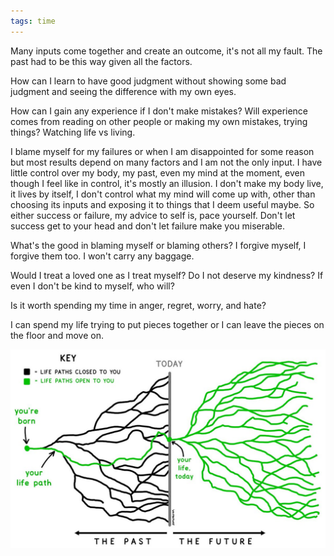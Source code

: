 ```yaml
---
tags: time
---
```


Many inputs come together and create an outcome, it's not all my fault. The past had to be this way given all the factors. 

How can I learn to have good judgment without showing some bad judgment and seeing the difference with my own eyes. 

How can I gain any experience if I don't make mistakes? Will experience comes from reading on other people or making my own mistakes, trying things? Watching life vs living.

I blame myself for my failures or when I am disappointed for some reason but most results depend on many factors and I am not the only input. I have little control over my body, my past, even my mind at the moment, even though I feel like in control, it's mostly an illusion. I don't make my body live, it lives by itself, I don't control what my mind will come up with, other than choosing its inputs and exposing it to things that I deem useful maybe. So either success or failure, my advice to self is, pace yourself. Don't let success get to your head and don't let failure make you miserable. 

What's the good in blaming myself or blaming others? I forgive myself, I forgive them too. I won't carry any baggage. 

Would I treat a loved one as I treat myself? Do I not deserve my kindness? If even I don't be kind to myself, who will?

Is it worth spending my time in anger, regret, worry, and hate?

I can spend my life trying to put pieces together or I can leave the pieces on the floor and move on. 

![](/assets/static/img/life-paths.jpeg)
